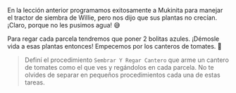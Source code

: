 En la lección anterior programamos exitosamente a Mukinita para manejar el tractor de siembra de Willie, pero nos dijo que sus plantas no crecían. ¡Claro, porque no les pusimos agua! :sweat_smile:

Para regar cada parcela tendremos que poner 2 bolitas azules. ¡Démosle vida a esas plantas entonces! Empecemos por los canteros de tomates. :tomato: 

> Definí el procedimiento `Sembrar Y Regar Cantero` que arme un cantero de tomates como el que ves y regándolos en cada parcela. No te olvides de separar en pequeños procedimientos cada una de estas tareas.